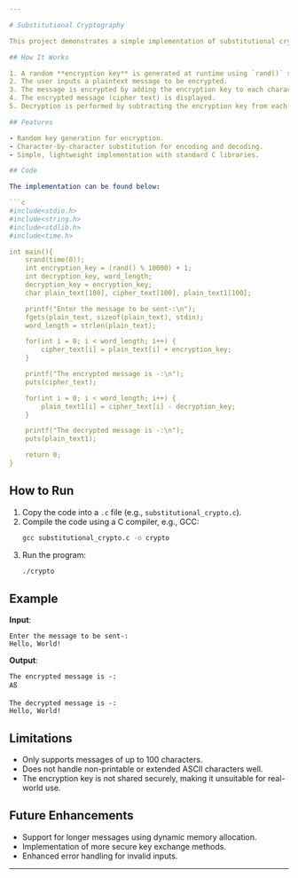 ```yaml
---

# Substitutional Cryptography

This project demonstrates a simple implementation of substitutional cryptography using the C programming language. It encrypts and decrypts messages based on a randomly generated encryption key.

## How It Works

1. A random **encryption key** is generated at runtime using `rand()` seeded by the current time.
2. The user inputs a plaintext message to be encrypted.
3. The message is encrypted by adding the encryption key to each character's ASCII value.
4. The encrypted message (cipher text) is displayed.
5. Decryption is performed by subtracting the encryption key from each character in the cipher text, reconstructing the original message.

## Features

- Random key generation for encryption.
- Character-by-character substitution for encoding and decoding.
- Simple, lightweight implementation with standard C libraries.

## Code

The implementation can be found below:

```c
#include<stdio.h>
#include<string.h>
#include<stdlib.h>
#include<time.h>

int main(){
    srand(time(0));
    int encryption_key = (rand() % 10000) + 1;
    int decryption_key, word_length;
    decryption_key = encryption_key;
    char plain_text[100], cipher_text[100], plain_text1[100];

    printf("Enter the message to be sent-:\n");
    fgets(plain_text, sizeof(plain_text), stdin);
    word_length = strlen(plain_text);

    for(int i = 0; i < word_length; i++) {
        cipher_text[i] = plain_text[i] + encryption_key;
    }

    printf("The encrypted message is -:\n");
    puts(cipher_text);

    for(int i = 0; i < word_length; i++) {
        plain_text1[i] = cipher_text[i] - decryption_key;
    }

    printf("The decrypted message is -:\n");
    puts(plain_text1);

    return 0;
}
```

## How to Run

1. Copy the code into a `.c` file (e.g., `substitutional_crypto.c`).
2. Compile the code using a C compiler, e.g., GCC:
   ```bash
   gcc substitutional_crypto.c -o crypto
   ```
3. Run the program:
   ```bash
   ./crypto
   ```

## Example

**Input**:  
```
Enter the message to be sent-:
Hello, World!
```

**Output**:  
```
The encrypted message is -:
Aß

The decrypted message is -:
Hello, World!
```

## Limitations

- Only supports messages of up to 100 characters.
- Does not handle non-printable or extended ASCII characters well.
- The encryption key is not shared securely, making it unsuitable for real-world use.

## Future Enhancements

- Support for longer messages using dynamic memory allocation.
- Implementation of more secure key exchange methods.
- Enhanced error handling for invalid inputs.

---
```

